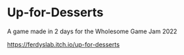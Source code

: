 # Up-for-Desserts
A game made in 2 days for the Wholesome Game Jam 2022

https://ferdyslab.itch.io/up-for-desserts
